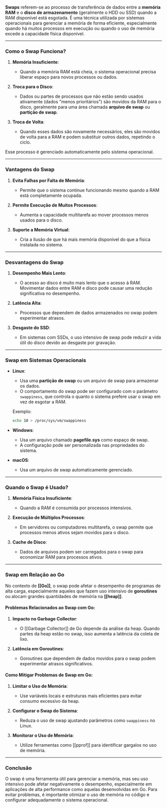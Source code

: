**Swaps** referem-se ao processo de transferência de dados entre a **memória RAM** e o **disco de armazenamento** (geralmente o HDD ou SSD) quando a RAM disponível está esgotada. É uma técnica utilizada por sistemas operacionais para gerenciar a memória de forma eficiente, especialmente quando há muitos processos em execução ou quando o uso de memória excede a capacidade física disponível.

---

### **Como o Swap Funciona?**

1. **Memória Insuficiente**:
    
    - Quando a memória RAM está cheia, o sistema operacional precisa liberar espaço para novos processos ou dados.
2. **Troca para o Disco**:
    
    - Dados ou partes de processos que não estão sendo usados ativamente (dados "menos prioritários") são movidos da RAM para o disco, geralmente para uma área chamada **arquivo de swap** ou **partição de swap**.
3. **Troca de Volta**:
    
    - Quando esses dados são novamente necessários, eles são movidos de volta para a RAM e podem substituir outros dados, repetindo o ciclo.

Esse processo é gerenciado automaticamente pelo sistema operacional.

---

### **Vantagens do Swap**

1. **Evita Falhas por Falta de Memória**:
    
    - Permite que o sistema continue funcionando mesmo quando a RAM está completamente ocupada.
2. **Permite Execução de Muitos Processos**:
    
    - Aumenta a capacidade multitarefa ao mover processos menos usados para o disco.
3. **Suporte a Memória Virtual**:
    
    - Cria a ilusão de que há mais memória disponível do que a física instalada no sistema.

---

### **Desvantagens do Swap**

1. **Desempenho Mais Lento**:
    
    - O acesso ao disco é muito mais lento que o acesso à RAM. Movimentar dados entre RAM e disco pode causar uma redução significativa no desempenho.
2. **Latência Alta**:
    
    - Processos que dependem de dados armazenados no swap podem experimentar atrasos.
3. **Desgaste do SSD**:
    
    - Em sistemas com SSDs, o uso intensivo de swap pode reduzir a vida útil do disco devido ao desgaste por gravação.

---

### **Swap em Sistemas Operacionais**

- **Linux**:
    
    - Usa uma **partição de swap** ou um arquivo de swap para armazenar os dados.
    - O comportamento do swap pode ser configurado com o parâmetro `swappiness`, que controla o quanto o sistema prefere usar o swap em vez de esgotar a RAM.
    
    Exemplo:
    
    ```sh
    echo 10 > /proc/sys/vm/swappiness
    ```
    
- **Windows**:
    
    - Usa um arquivo chamado **pagefile.sys** como espaço de swap.
    - A configuração pode ser personalizada nas propriedades do sistema.
- **macOS**:
    
    - Usa um arquivo de swap automaticamente gerenciado.

---

### **Quando o Swap é Usado?**

1. **Memória Física Insuficiente**:
    
    - Quando a RAM é consumida por processos intensivos.
2. **Execução de Múltiplos Processos**:
    
    - Em servidores ou computadores multitarefa, o swap permite que processos menos ativos sejam movidos para o disco.
3. **Cache de Disco**:
    
    - Dados de arquivos podem ser carregados para o swap para economizar RAM para processos ativos.

---

### **Swap em Relação ao Go**

No contexto de **[[Go]]**, o swap pode afetar o desempenho de programas de alta carga, especialmente aqueles que fazem uso intensivo de **goroutines** ou alocam grandes quantidades de memória na **[[heap]]**.

#### Problemas Relacionados ao Swap com Go:

1. **Impacto no Garbage Collector**:
    
    - O [[Garbage Collector]] de Go depende da análise da heap. Quando partes da heap estão no swap, isso aumenta a latência da coleta de lixo.
2. **Latência em Goroutines**:
    
    - Goroutines que dependem de dados movidos para o swap podem experimentar atrasos significativos.

#### Como Mitigar Problemas de Swap em Go:

1. **Limitar o Uso de Memória**:
    
    - Use variáveis locais e estruturas mais eficientes para evitar consumo excessivo da heap.
2. **Configurar o Swap do Sistema**:
    
    - Reduza o uso de swap ajustando parâmetros como `swappiness` no Linux.
3. **Monitorar o Uso de Memória**:
    
    - Utilize ferramentas como [[pprof]] para identificar gargalos no uso de memória.

---

### **Conclusão**

O swap é uma ferramenta útil para gerenciar a memória, mas seu uso intensivo pode afetar negativamente o desempenho, especialmente em aplicações de alta performance como aquelas desenvolvidas em Go. Para evitar problemas, é importante otimizar o uso de memória no código e configurar adequadamente o sistema operacional.